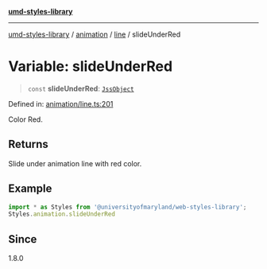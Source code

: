 [**umd-styles-library**](../../../../README.md)

***

[umd-styles-library](../../../../modules.md) / [animation](../../../README.md) / [line](../README.md) / slideUnderRed

# Variable: slideUnderRed

> `const` **slideUnderRed**: [`JssObject`](../../../../utilities/namespaces/transform/type-aliases/JssObject.md)

Defined in: [animation/line.ts:201](https://github.com/UMD-Digital/design-system/blob/8021d9898368f604bce452fe4dde6fae3a0578fd/packages/styles/source/animation/line.ts#L201)

Color Red.

## Returns

Slide under animation line with red color.

## Example

```typescript
import * as Styles from '@universityofmaryland/web-styles-library';
Styles.animation.slideUnderRed
```

## Since

1.8.0
